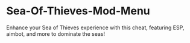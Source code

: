 # Sea-Of-Thieves-Mod-Menu
Enhance your Sea of Thieves experience with this cheat, featuring ESP, aimbot, and more to dominate the seas!
